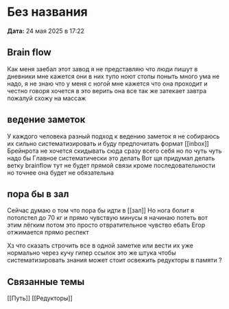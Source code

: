 # Без названия

**Дата:** 24 мая 2025 в 17:22

## Brain flow 
Как меня заебал этот завод я не представляю что люди пишут в дневники мне кажется они в них тупо ноют стопы поныть много ума не надо, я не знаю что у меня с ногой мне кажется что она проходит и честно говоря хочется в это верить она все так же затекает завтра пожалуй схожу на массаж

## ведение заметок 

У каждого человека разный подход к ведению заметок я не собираюсь их сильно систематизировать и буду предпочитать формат [[inbox]]
Брейнрота не хочется скидывать сюда сразу всего себя но по чуть чуть надо бы 
Главное систематически это делать 
Вот щя придумал делать ветку brainflow тут не будет прямой связи кроме последовательности но точнее она будет не обязательна 
## пора бы в зал 
Сейчас думаю о том что пора бы идти в [[зал]]
Но нога болит я потолстел до 70 кг и прямо чувствую минусы я начинаю потеть вот этим лёгким потом это просто отвратительное чувство ебать Егор отжимается прямо респект 


Хз что сказать строчить все в одной заметке или вести их уже нормально через кучу гипер ссылок это же штука чтобы систематизировать знания может стоит освежить редукторы в памяти ? 


## Связанные темы
[[Путь]]
[[Редукторы]]